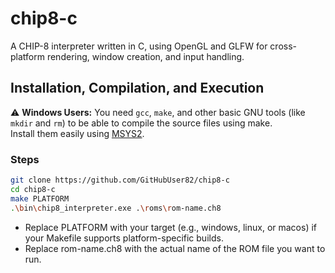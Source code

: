 # chip8-c

A CHIP-8 interpreter written in C, using OpenGL and GLFW for cross-platform rendering, window creation, and input handling.

## Installation, Compilation, and Execution

⚠️ **Windows Users:** You need `gcc`, `make`, and other basic GNU tools (like `mkdir` and `rm`) to be able to compile the source files using make.  
Install them easily using [MSYS2](https://www.msys2.org/).

### Steps

```bash
git clone https://github.com/GitHubUser82/chip8-c
cd chip8-c
make PLATFORM
.\bin\chip8_interpreter.exe .\roms\rom-name.ch8
```
- Replace PLATFORM with your target (e.g., windows, linux, or macos) if your Makefile supports platform-specific builds.
- Replace rom-name.ch8 with the actual name of the ROM file you want to run.